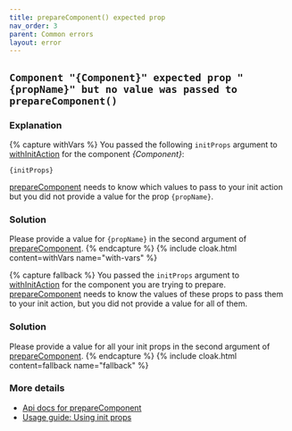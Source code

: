 ```yaml
---
title: prepareComponent() expected prop
nav_order: 3
parent: Common errors
layout: error
---
```


## `Component "{Component}" expected prop "{propName}" but no value was passed to prepareComponent()`

### Explanation
{% capture withVars %}
You passed the following `initProps` argument to [withInitAction](../api#withInitAction) for the
component _{Component}_:

```
{initProps}
```

[prepareComponent](../api#prepareComponent) needs to know which values to pass to your init action
but you did not provide a value for the prop `{propName}`.

### Solution
Please provide a value for `{propName}` in the second argument of [prepareComponent](../api#prepareComponent).
{% endcapture %}
{% include cloak.html content=withVars name="with-vars" %}

{% capture fallback %}
You passed the `initProps` argument to [withInitAction](../api#withInitAction) for
the component you are trying to prepare. [prepareComponent](../api#prepareComponent) needs to know
the values of these props to pass them to your init action, but you did not provide a value for
all of them.

### Solution
Please provide a value for all your init props in the second argument of [prepareComponent](../api#prepareComponent).
{% endcapture %}
{% include cloak.html content=fallback name="fallback" %}

### More details
 - [Api docs for prepareComponent](../api#prepareComponent)
 - [Usage guide: Using init props](../usage/using-init-props)
